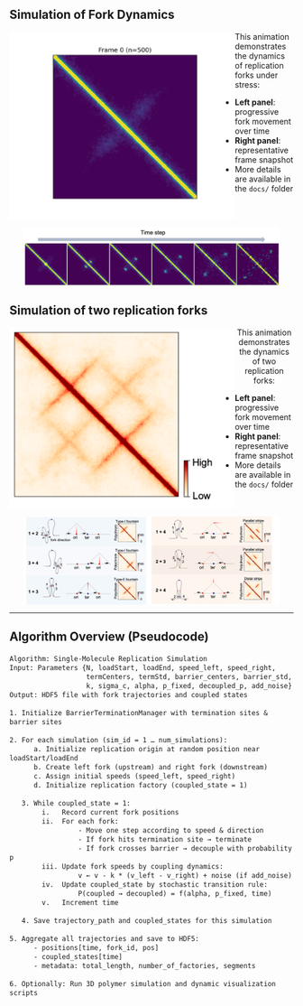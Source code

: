 ## Simulation of Fork Dynamics
<img src="https://github.com/zzdzr/ForkSimulation/blob/main/img/simulations3.gif" alt="ForkSimulation" width="400" align="left"/>

This animation demonstrates the dynamics of replication forks under stress:

- **Left panel**: progressive fork movement over time  
- **Right panel**: representative frame snapshot  
- More details are available in the `docs/` folder  

<br clear="left"/>

<!-- --- -->

<p align="center">
  <img src="https://github.com/zzdzr/ForkSimulation/blob/main/img/simulations2.png" width="90%" />
</p>


## Simulation of two replication forks
<p align="center">
  <img src="https://github.com/zzdzr/ForkSimulation/blob/main/img/simulations5.png" alt="Two forks" width="400" align="left" />
  This animation demonstrates the dynamics of two replication forks:

- **Left panel**: progressive fork movement over time  
- **Right panel**: representative frame snapshot  
- More details are available in the `docs/` folder  

<br clear="left"/>
</p>

<p align="center">
  <img src="https://github.com/zzdzr/ForkSimulation/blob/main/img/simulations_two_ori.png" width="90%" align="center" />
</p>

---
## Algorithm Overview (Pseudocode)

```pseudo
Algorithm: Single-Molecule Replication Simulation
Input: Parameters {N, loadStart, loadEnd, speed_left, speed_right, 
                   termCenters, termStd, barrier_centers, barrier_std, 
                   k, sigma_c, alpha, p_fixed, decoupled_p, add_noise}
Output: HDF5 file with fork trajectories and coupled states

1. Initialize BarrierTerminationManager with termination sites & barrier sites

2. For each simulation (sim_id = 1 … num_simulations):
      a. Initialize replication origin at random position near loadStart/loadEnd
      b. Create left fork (upstream) and right fork (downstream)
      c. Assign initial speeds (speed_left, speed_right)
      d. Initialize replication factory (coupled_state = 1)

   3. While coupled_state = 1:
        i.   Record current fork positions
        ii.  For each fork:
                 - Move one step according to speed & direction
                 - If fork hits termination site → terminate
                 - If fork crosses barrier → decouple with probability p
        iii. Update fork speeds by coupling dynamics:
                 v ← v - k * (v_left - v_right) + noise (if add_noise)
        iv.  Update coupled_state by stochastic transition rule:
                 P(coupled → decoupled) = f(alpha, p_fixed, time)
        v.   Increment time

   4. Save trajectory_path and coupled_states for this simulation

5. Aggregate all trajectories and save to HDF5:
      - positions[time, fork_id, pos]
      - coupled_states[time]
      - metadata: total_length, number_of_factories, segments

6. Optionally: Run 3D polymer simulation and dynamic visualization scripts
